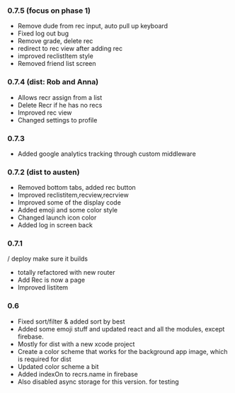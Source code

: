 ### 0.7.5 (focus on phase 1)
 - Remove dude from rec input, auto pull up keyboard
 - Fixed log out bug
 - Remove grade, delete rec
 - redirect to rec view after adding rec
 - improved reclistItem style
 - Removed friend list screen

### 0.7.4 (dist: Rob and Anna)
 - Allows recr assign from a list
 - Delete Recr if he has no recs
 - Improved rec view
 - Changed settings to profile

### 0.7.3
 - Added google analytics tracking through custom middleware


### 0.7.2 (dist to austen)
 - Removed bottom tabs, added rec button
 - Improved reclistitem,recview,recrview
 - Improved some of the display code
 - Added emoji and some color style
 - Changed launch icon color
 - Added log in screen back

### 0.7.1
 / deploy make sure it builds
 - totally refactored with new router
 - Add Rec is now a page
 - Improved listitem


### 0.6
 - Fixed sort/filter & added sort by best
 - Added some emoji stuff and updated react and all the modules, except firebase.
 - Mostly for dist with a new xcode project
 - Create a color scheme that works for the background app image, which is required for dist
 - Updated color scheme a bit
 - Added indexOn to recrs.name in firebase
 - Also disabled async storage for this version. for testing
